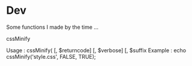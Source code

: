 # Dev

Some functions I made by the time ...

cssMinify

  Usage : cssMinify(<file> [, $returncode] [, $verbose] [, $suffix
  Example : echo cssMinify('style.css', FALSE, TRUE);
